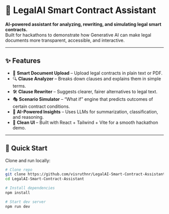 # 🚀 LegalAI Smart Contract Assistant  

**AI-powered assistant for analyzing, rewriting, and simulating legal smart contracts.**  
Built for hackathons to demonstrate how Generative AI can make legal documents more transparent, accessible, and interactive.  

---

## ✨ Features  

- 📑 **Smart Document Upload** – Upload legal contracts in plain text or PDF.  
- 🔍 **Clause Analyzer** – Breaks down clauses and explains them in simple terms.  
- 🛠 **Clause Rewriter** – Suggests clearer, fairer alternatives to legal text.  
- 🎭 **Scenario Simulator** – “What if” engine that predicts outcomes of certain contract conditions.  
- 🤖 **AI-Powered Insights** – Uses LLMs for summarization, classification, and reasoning.  
- 🎨 **Clean UI** – Built with React + Tailwind + Vite for a smooth hackathon demo.  

---

## 🚀 Quick Start  

Clone and run locally:  

```bash
# Clone repo
git clone https://github.com/visruthnr/LegalAI-Smart-Contract-Assistant.git
cd LegalAI-Smart-Contract-Assistant

# Install dependencies
npm install

# Start dev server
npm run dev
